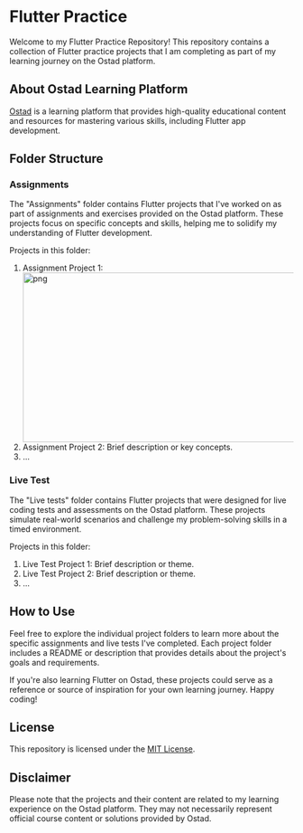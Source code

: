 # Flutter Practice

Welcome to my Flutter Practice Repository! This repository contains a collection of Flutter practice projects that I am completing as part of my learning journey on the Ostad platform.

## About Ostad Learning Platform

[Ostad](https://www.ostadapp.com/) is a learning platform that provides high-quality educational content and resources for mastering various skills, including Flutter app development.

## Folder Structure

### Assignments

The "Assignments" folder contains Flutter projects that I've worked on as part of assignments and exercises provided on the Ostad platform. These projects focus on specific concepts and skills, helping me to solidify my understanding of Flutter development.

Projects in this folder:
1. Assignment Project 1: <img align="center" alt="png" src="Assignments/AssignmentsSS/mod5.png" width="900" height="300" />
2. Assignment Project 2: Brief description or key concepts.
3. ...

### Live Test

The "Live tests" folder contains Flutter projects that were designed for live coding tests and assessments on the Ostad platform. These projects simulate real-world scenarios and challenge my problem-solving skills in a timed environment.

Projects in this folder:
1. Live Test Project 1: Brief description or theme.
2. Live Test Project 2: Brief description or theme.
3. ...

## How to Use

Feel free to explore the individual project folders to learn more about the specific assignments and live tests I've completed. Each project folder includes a README or description that provides details about the project's goals and requirements.

If you're also learning Flutter on Ostad, these projects could serve as a reference or source of inspiration for your own learning journey. Happy coding!

## License

This repository is licensed under the [MIT License](LICENSE).

## Disclaimer

Please note that the projects and their content are related to my learning experience on the Ostad platform. They may not necessarily represent official course content or solutions provided by Ostad.
